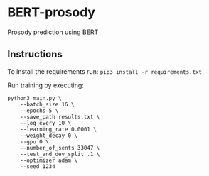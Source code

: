 # BERT-prosody
Prosody prediction using BERT

## Instructions

To install the requirements run:
```pip3 install -r requirements.txt```

Run training by executing:
```
python3 main.py \
    --batch_size 16 \
    --epochs 5 \
    --save_path results.txt \
    --log_every 10 \
    --learning_rate 0.0001 \
    --weight_decay 0 \
    --gpu 0 \
    --number_of_sents 33047 \
    --test_and_dev_split .1 \
    --optimizer adam \
    --seed 1234
```
